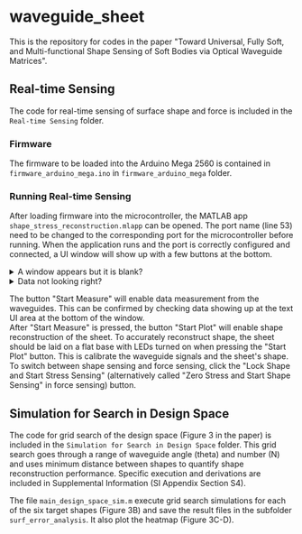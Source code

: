 # waveguide_sheet
This is the repository for codes in the paper "Toward Universal, Fully Soft, and Multi-functional Shape Sensing of Soft Bodies via Optical Waveguide Matrices".

## Real-time Sensing
The code for real-time sensing of surface shape and force is included in the `Real-time Sensing` folder. 

### Firmware
The firmware to be loaded into the Arduino Mega 2560 is contained in `firmware_arduino_mega.ino` in `firmware_arduino_mega` folder. 

### Running Real-time Sensing
After loading firmware into the microcontroller, the MATLAB app `shape_stress_reconstruction.mlapp` can be opened. 
The port name (line 53) need to be changed to the corresponding port for the microcontroller before running. 
When the application runs and the port is correctly configured and connected, a UI window will show up with a few buttons at the bottom.

<details>
<summary>A window appears but it is blank?</summary>
  
The port is probably not correctly connected. Check that the microcontroller is connected and the port name matches the name in line 53 in `shape_stress_reconstruction.mlapp`.
</details>

<details>
<summary>Data not looking right?</summary>
  
If the phototransistor outputs are not correct, use the file `plot_power_dB.mlapp` in the same folder for debugging. This MATLAB application plot the phototransistor outputs in real time and is recommended to be used for debugging the hardware.
</details>

The button "Start Measure" will enable data measurement from the waveguides. This can be confirmed by checking data showing up at the text UI area at the bottom of the window.\
After "Start Measure" is pressed, the button "Start Plot" will enable shape reconstruction of the sheet. To accurately reconstruct shape, the sheet should be laid on a flat base with LEDs turned on when pressing the "Start Plot" button. This is calibrate the waveguide signals and the sheet's shape.\
To switch between shape sensing and force sensing, click the "Lock Shape and Start Stress Sensing" (alternatively called "Zero Stress and Start Shape Sensing" in force sensing) button.


## Simulation for Search in Design Space
The code for grid search of the design space (Figure 3 in the paper) is included in the `Simulation for Search in Design Space` folder. This grid search goes through a range of waveguide angle (theta) and number (N) and uses minimum distance between shapes to quantify shape reconstruction performance. Specific execution and derivations are included in Supplemental Information (SI Appendix Section S4).  

The file `main_design_space_sim.m` execute grid search simulations for each of the six target shapes (Figure 3B) and save the result files in the subfolder `surf_error_analysis`. It also plot the heatmap (Figure 3C-D).




